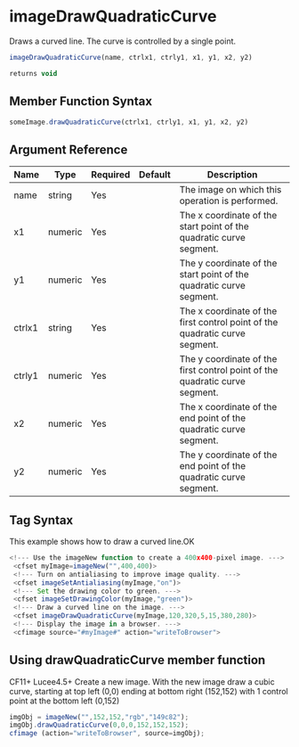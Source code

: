 # imageDrawQuadraticCurve

Draws a curved line. The curve is controlled by a single point.

```javascript
imageDrawQuadraticCurve(name, ctrlx1, ctrly1, x1, y1, x2, y2)
```

```javascript
returns void
```

## Member Function Syntax

```javascript
someImage.drawQuadraticCurve(ctrlx1, ctrly1, x1, y1, x2, y2)
```

## Argument Reference

| Name | Type | Required | Default | Description |
| --- | --- | --- | --- | --- |
| name | string | Yes |  | The image on which this operation is performed. |
| x1 | numeric | Yes |  | The x coordinate of the start point of the quadratic curve segment. |
| y1 | numeric | Yes |  | The y coordinate of the start point of the quadratic curve segment. |
| ctrlx1 | string | Yes |  | The x coordinate of the first control point of the quadratic curve segment. |
| ctrly1 | numeric | Yes |  | The y coordinate of the first control point of the quadratic curve segment. |
| x2 | numeric | Yes |  | The x coordinate of the end point of the quadratic curve segment. |
| y2 | numeric | Yes |  | The y coordinate of the end point of the quadratic curve segment. |

## Tag Syntax

This example shows how to draw a curved line.OK

```javascript
<!--- Use the imageNew function to create a 400x400-pixel image. ---> 
 <cfset myImage=imageNew("",400,400)> 
 <!--- Turn on antialiasing to improve image quality. ---> 
 <cfset imageSetAntialiasing(myImage,"on")> 
 <!--- Set the drawing color to green. ---> 
 <cfset imageSetDrawingColor(myImage,"green")> 
 <!--- Draw a curved line on the image. ---> 
 <cfset imageDrawQuadraticCurve(myImage,120,320,5,15,380,280)> 
 <!--- Display the image in a browser. ---> 
 <cfimage source="#myImage#" action="writeToBrowser">
```

## Using drawQuadraticCurve member function

CF11+ Lucee4.5+ Create a new image. With the new image draw a cubic curve, starting at top left (0,0) ending at bottom right (152,152) with 1 control point at the bottom left (0,152)

```javascript
imgObj = imageNew("",152,152,"rgb","149c82");
imgObj.drawQuadraticCurve(0,0,0,152,152,152);
cfimage (action="writeToBrowser", source=imgObj);
```
